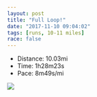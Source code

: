 ```yaml
---
layout: post
title: "Full Loop!"
date: "2017-11-10 09:04:02"
tags: [runs, 10-11 miles]
race: false
---
```

<ul>
 <li>Distance: 10.03mi</li>
 <li>Time: 1h28m23s</li>
 <li>Pace: 8m49s/mi</li>
</ul>

<img src='https://maps.googleapis.com/maps/api/staticmap?maptype=roadmap&path=enc:gxrwFxlqbMqAt@FvAnG~C_DrKbAdAcBUaP~f@MdDnAhBcExN}@vAgCqAeFnNd@nAwJ~YnA~A[xD|JvClQd@`CzCxZVxjAnMDtHzAnBMzHfVnClB{HfA@|G|BHnGhV~ClBkDbKjGpE}Bk@{C~@iQzIs@pHsMqDwR{HoRgFkEoCeHuEgBi@gJwImR}Bwo@g@kCwCqAgBoIg@cKzAsNgCeYz@aFiDuEep@mSg{@kJqLbL`AhBoA|DbBzB_FvJR`EnCYrCvJiDvJmB]mCdEuBjJyCoDeAnAnEjAcCyCqAr@&key=AIzaSyC1MId7bFpkLXNAaYhBSTb8jLyiSqzbDtM&size=800x800&markers=color:yellow|label:S|40.73364,-73.98621&markers=color:green|label:F|40.734390000000005,-73.98426999999997'>
